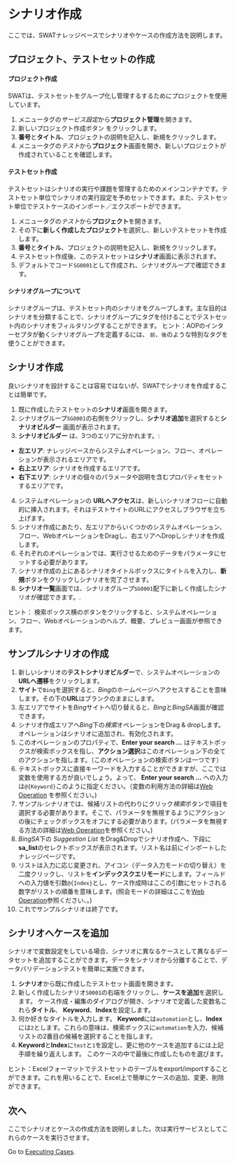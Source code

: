 ﻿シナリオ作成
===

ここでは、SWATナレッジベースでシナリオやケースの作成方法を説明します。

プロジェクト、テストセットの作成
---

#### プロジェクト作成

SWATは、テストセットをグループ化し管理するするためにプロジェクトを使用しています。

1. メニュータグの*サービス設定*から**プロジェクト管理**を開きます。
2. 新しいプロジェクト作成ボタン <span class="glyphicon glyphicon-plus"></span> をクリックします。
3. **番号**と**タイトル**、プロジェクトの説明を記入し、新規をクリックします。
4. メニュータグの*テスト*から**プロジェクト**画面を開き、新しいプロジェクトが作成されていることを確認します。

#### テストセット作成

テストセットはシナリオの実行や課題を管理するためのメインコンテナです。テストセット単位でシナリオの実行設定を予めセットできます。また、テストセット単位でテストケースのインポート／エクスポートができます。

1. メニュータグの*テスト*から**プロジェクト**を開きます。
2. その下に**新しく作成したプロジェクト**を選択し、新しいテストセットを作成します。
3. **番号**と**タイトル**、プロジェクトの説明を記入し、新規をクリックします。
5. テストセット作成後、このテストセットは**シナリオ**画面に表示されます。 
6. デフォルトでコード`SG0001`として作成され、シナリオグループで確認できます。

#### シナリオグループについて

シナリオグループは、テストセット内のシナリオをグループします。主な目的はシナリオを分類することで、シナリオグループにタグを付けることでテストセット内のシナリオをフィルタリングすることができます。
ヒント：AOPのインターセプタが動くシナリオグループを定義するには、 `前`、`後`のような特別なタグを使うことができます。 

シナリオ作成
---

良いシナリオを設計することは容易ではないが、SWATでシナリオを作成することは簡単です。 

1. 既に作成したテストセットの**シナリオ**画面を開きます。
2. シナリオグループ`SG0001`の右側<span class="caret"></span>をクリックし、**シナリオ追加**を選択すると**シナリオビルダー** 画面が表示されます。 
3. **シナリオビルダー** は、3つのエリアに分かれます。:
 * **左エリア**: ナレッジベースからシステムオペレーション、フロー、オペレーションが表示されるエリアです。
 * **右上エリア**: シナリオを作成するエリアです。
 * **右下エリア**: シナリオの個々のパラメータや説明を含むプロパティをセットするエリアです。
4. システムオペレーションの **URLへアクセス**は、新しいシナリオフローに自動的に挿入されます。それはテストサイトのURLにアクセスしブラウザを立ち上げます。
5. シナリオ作成にあたり、左エリアからいくつかのシステムオペレーション、フロー、WebオペレーションをDragし、右エリアへDropしシナリオを作成します。 
6. それぞれのオペレーションでは、実行させるためのデータをパラメータにセットする必要があります。
7. シナリオ作成の上にあるシナリオタイトルボックスにタイトルを入力し、**新規**ボタンをクリックしシナリオを完了させます。
8. **シナリオ一覧**画面では、シナリオグループ`SG0001`配下に新しく作成したシナリオが確認できます。.

ヒント： <span class="glyphicon glyphicon-eye-open"></span> 検索ボックス横のボタンをクリックすると、システムオペレーション、フロー、Webオペレーションのヘルプ、概要、プレビュー画面が参照できます。

サンプルシナリオの作成
---

1. 新しいシナリオの**テストシナリオビルダー**で、システムオペレーションの**URLへ遷移**をクリックします。
2. **サイト**で`Bing`を選択すると、*Bing*のホームページへアクセスすることを意味します。その下の**URL**はブランクのままにします。
3. 左エリアでサイトを*Bing*サイトへ切り替えると、*Bing*と*BingSA*画面が確認できます。
4. シナリオ作成エリアへ*Bing*下の*検索*オペレーションをDrag & dropします。オペレーションはシナリオに追加され、有効化されます。 
5. このオペレーションのプロパティで<span class="glyphicon glyphicon-th-list"></span>、**Enter your search ...** はテキストボックスが検索ボックスを指し、**アクション選択**はこのオペレーション下の全てのアクションを指します。（このオペレーションの検索ボタンは一つです）
6. テキストボックスに直接キーワードを入力することができますが、ここでは変数を使用する方が良いでしょう。よって、 **Enter your search ...** への入力は`@{Keyword}`このように指定ください。（変数の利用方法の詳細は[Web Operation](ref_web_operation.md#Using_Variable) を参照ください。)
7. サンプル·シナリオでは、候補リストの代わりにクリック*検索*ボタンで項目を選択する必要があります。そこで、パラメータを無視するようにアクションの後にチェックボックスをオフにする必要があります。(パラメータを無視する方法の詳細は[Web Operation](ref_web_operation.md#Ignoring_Parameter)を参照ください。)
8. *BingSA*下の *Suggestion List* をDrag&Dropでシナリオ作成へ、下段に**sa_list**のセレクトボックスが表示されます。リスト名は前にインポートしたナレッジページです。
9. リストは入力に応じ変更され、アイコン（データ入力モードの切り替え）を二度クリックし、リストを**インデックスクエリモード**にします。フィールドへの入力値を引数`@{Index}`とし、ケース作成時はここの引数にセットされる数字がリストの順番を意味します。(照会モードの詳細はここを[Web Operation](ref_web_operation.md#Querying_Modes)参照ください、。)
10. これでサンプルシナリオは終了です。

シナリオへケースを追加
---

シナリオで変数設定をしている場合、シナリオに異なるケースとして異なるデータセットを追加することができます。データをシナリオから分離することで、データバリデーションテストを簡単に実施できます。

1. **シナリオ**から既に作成したテストセット画面を開きます。 
2. 新しく作成したシナリオ`S0001`の右端をクリックし、**ケースを追加**を選択します。 ケース作成・編集のダイアログが開き、シナリオで定義した変数名これら**タイトル**、 **Keyword**、**Index**を設定します。
3. 何か好きなタイトルを入力します。 **Keyword**には`automation`とし、**Index**には`2`とします。これらの意味は、検索ボックスに`automation`を入力、候補リストの2番目の候補を選択することを指します。
4. **Keyword**と**Index**に`test`と`1`を設定し、更に他のケースを追加するには上記手順を繰り返えします。 このケースの中で最後に作成したものを選びます。

ヒント：Excelフォーマットでテストセットのテーブルをexport/importすることができます。これを用いることで、Excel上で簡単にケースの追加、変更、削除ができます。

次へ
----

ここでシナリオとケースの作成方法を説明しました。次は実行サービスとしてこれらのケースを実行させます。

Go to [Executing Cases](guide_execution.md).